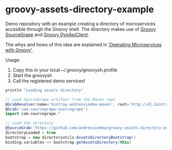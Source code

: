 # groovy-assets-directory-example
Demo repository with an example creating a directory of microservices accesible
through the Groovy shell. The directory makes use of
[Groovy SourceGrape](https://github.com/andresviedma/sourcegrape) and
[Groovy DynApiClient](https://github.com/andresviedma/dynapiclient-groovy).

The whys and hows of this idea are explained in
['Operating Microservices with Groovy'](http://www.slideshare.net/andresviedma/operating-microservices-with-groovy).

Usage:

1. Copy this in your local ~/.groovy/groovysh.profile
2. Start the groovysh
3. Call the registered demo services!

```groovy
println "Loading assets directory"

// Load SourceGrape artifact from the Maven repo
@GrabResolver(name='bintray-andresviedma-maven', root='http://dl.bintray.com/andresviedma/maven')
@Grab('com.sourcegrape:sourcegrape')
import com.sourcegrape.*

// Load the directory
@SourceGrab('https://github.com/andresviedma/groovy-assets-directory-example.git')
directoryLoaded = true
bootstrap = new directoryutils.AssetsDirectoryBootstrap()
binding.variables << bootstrap.getAssetsDirectory(this)
```
